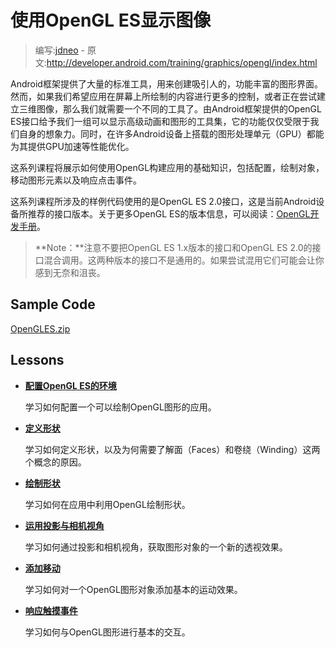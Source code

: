 # 使用OpenGL ES显示图像

> 编写:[jdneo](https://github.com/jdneo) - 原文:<http://developer.android.com/training/graphics/opengl/index.html>

Android框架提供了大量的标准工具，用来创建吸引人的，功能丰富的图形界面。然而，如果我们希望应用在屏幕上所绘制的内容进行更多的控制，或者正在尝试建立三维图像，那么我们就需要一个不同的工具了。由Android框架提供的OpenGL ES接口给予我们一组可以显示高级动画和图形的工具集，它的功能仅仅受限于我们自身的想象力。同时，在许多Android设备上搭载的图形处理单元（GPU）都能为其提供GPU加速等性能优化。

这系列课程将展示如何使用OpenGL构建应用的基础知识，包括配置，绘制对象，移动图形元素以及响应点击事件。

这系列课程所涉及的样例代码使用的是OpenGL ES 2.0接口，这是当前Android设备所推荐的接口版本。关于更多OpenGL ES的版本信息，可以阅读：[OpenGL开发手册](http://developer.android.com/guide/topics/graphics/opengl.html#choosing-version)。

> **Note：**注意不要把OpenGL ES 1.x版本的接口和OpenGL ES 2.0的接口混合调用。这两种版本的接口不是通用的。如果尝试混用它们可能会让你感到无奈和沮丧。

## Sample Code

[OpenGLES.zip](http://developer.android.com/shareables/training/OpenGLES.zip)

## Lessons

* [**配置OpenGL ES的环境**](environment.html)

  学习如何配置一个可以绘制OpenGL图形的应用。


* [**定义形状**](shapes.html)

  学习如何定义形状，以及为何需要了解面（Faces）和卷绕（Winding）这两个概念的原因。


* [**绘制形状**](draw.html)

  学习如何在应用中利用OpenGL绘制形状。


* [**运用投影与相机视角**](projection.html)

  学习如何通过投影和相机视角，获取图形对象的一个新的透视效果。


* [**添加移动**](motion.html)

  学习如何对一个OpenGL图形对象添加基本的运动效果。


* [**响应触摸事件**](touch.html)

  学习如何与OpenGL图形进行基本的交互。

